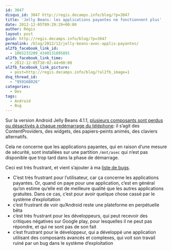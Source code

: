 ```yaml
---
id: 3047
disqus_id: 3047 http://regis.decamps.info/blog/?p=3047
title: 'Jelly Beans: les applications payantes ne fonctionnent plus'
date: 2012-12-05T09:29:29+00:00
author: Régis
layout: post
guid: http://regis.decamps.info/blog/?p=3047
permalink: /blog/2012/12/jelly-beans-avec-applis-payantes/
al2fb_facebook_link_id:
  - 1065233209_4340131895891
al2fb_facebook_link_time:
  - 2012-12-05T10:02:44+00:00
al2fb_facebook_link_picture:
  - post=http://regis.decamps.info/blog/?al2fb_image=1
dsq_thread_id:
  - "959168026"
categories:
  - Dev
tags:
  - Android
  - Bug
---
```

Sur la version Android Jelly Beans 4.1.1, [plusieurs composants sont perdus ou désactivés à chaque redémarrage du téléphone](https://code.google.com/p/android/issues/detail?id=34880 "Issue: Google Play installs app to /mnt/asec on Jelly Beans"): il s’agit des ContentProviders, des widgets, des papiers-peints animés, des claviers alternatifs.

Cela ne concerne que les applications payantes, qui en raison d’une mesure de sécurité, sont installées sur une partition `/mnt/asec` qui n’est pas disponible que trop tard dans la phase de démarrage.

Ceci est très frustrant, et vient s’ajouter à ma [liste de bugs](/blog/tag/android+bug "Bugs sur Android").
  
<!--more-->

  * C’est très frustrant pour l’utilisateur, car ça concerne les applications payantes. Or, quand on paye pour une application, c’est en général qu’on estime qu’elle est de meilleure qualité que les autres applications gratuites. Dans ce cas, c’est pour avoir quelque chose cassé par le système d’exploitation
  * c’est frustrant de voir qu’Android reste une plateforme en perpétuelle bêta
  * c’est très frustrant pour les développeurs, qui peut recevoir des critiques négatives sur Google play, pour lesquelles il ne peut pas répondre, et qui ne sont pas de son fait
  * c’est frustrant pour le développeur, qui a développé une application utilisant des composants avancés et complexes, qui voit son travail ruiné par un bug dans le système d’exploitation
